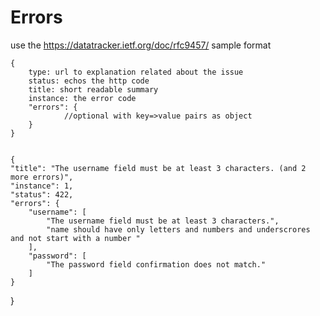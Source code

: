 # Errors 

use the https://datatracker.ietf.org/doc/rfc9457/ 
sample format 

    {
        type: url to explanation related about the issue
        status: echos the http code
        title: short readable summary
        instance: the error code
        "errors": {
                //optional with key=>value pairs as object
        }
    }


    {
    "title": "The username field must be at least 3 characters. (and 2 more errors)",
    "instance": 1,
    "status": 422,
    "errors": {
        "username": [
            "The username field must be at least 3 characters.",
            "name should have only letters and numbers and underscrores and not start with a number "
        ],
        "password": [
            "The password field confirmation does not match."
        ]
    }
}


